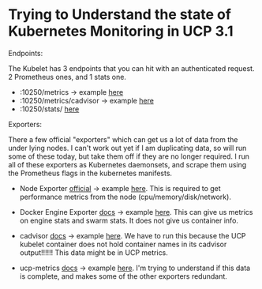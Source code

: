 # Trying to Understand the state of Kubernetes Monitoring in UCP 3.1

Endpoints:

The Kubelet has 3 endpoints that you can hit with an authenticated request. 
2 Prometheus ones, and 1 stats one. 

- :10250/metrics -> example [here](./metrics/exampleoutputs/kubeletprometheusexporter)
- :10250/metrics/cadvisor -> example [here](./metrics/exampleoutputs/kubeletcadvisor)
- :10250/stats/ [here](./metrics/exampleoutputs/kubeletcadvisor)

Exporters:

There a few official "exporters" which can get us a lot of data from the under
lying nodes. I can't work out yet if I am duplicating data, so will run some of
these today, but take them off if they are no longer required. I run all of 
these exporters as Kubernetes daemonsets, and scrape them using the Prometheus
flags in the kubernetes manifests. 

- Node Exporter [official](https://github.com/prometheus/node_exporter) -> 
example [here](./metrics/exampleoutputs/nodeexporter). This is required to get
performance metrics from the node (cpu/memory/disk/network). 

- Docker Engine Exporter [docs](https://docs.docker.com/config/thirdparty/prometheus/)
-> example [here](./metrics/exampleoutputs/dockerenginemetrics). This can give 
us metrics on engine stats and swarm stats. It does not give us container info.

- cadvisor [docs](https://github.com/google/cadvisor) -> example 
[here](./metrics/exampleouts/cdavisormetrics). We have to run this because the
UCP kubelet container does not hold container names in its cadvisor output!!!!!!
This data might be in UCP metrics.

- ucp-metrics [docs](https://beta.docs.docker.com/ee/ucp/admin/configure/collect-cluster-metrics/)
-> example [here](./metrics/exampleouts/ucpmetrics). I'm trying to understand if
this data is complete, and makes some of the other exporters redundant.
